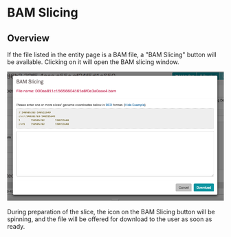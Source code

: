 # BAM Slicing

## Overview


If the file listed in the entity page is a BAM file, a "BAM Slicing" button will be available. Clicking on it will open the BAM slicing window.

[![BAM Slicing Window](images/gdc-data-portal-bam-slicing.png)](images/gdc-data-portal-bam-slicing.png "Click to see the full image.")

During preparation of the slice, the icon on the BAM Slicing button will be spinning, and the file will be offered for download to the user as soon as ready.
